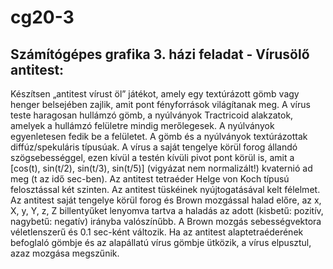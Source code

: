 # cg20-3

## Számítógépes grafika 3. házi feladat - Vírusölő antitest:
Készítsen „antitest vírust öl” játékot, amely egy textúrázott gömb vagy henger belsejében zajlik, amit pont fényforrások világítanak meg. A vírus teste haragosan hullámzó gömb, a nyúlványok Tractricoid alakzatok, amelyek a hullámzó felületre mindig merőlegesek. A nyúlványok egyenletesen fedik be a felületet. A gömb és a nyúlványok textúrázottak diffúz/spekuláris típusúak. A vírus a saját tengelye körül forog állandó szögsebességgel, ezen kívül a testén kívüli pivot pont körül is, amit a [cos(t), sin(t/2), sin(t/3), sin(t/5)] (vigyázat nem normalizált!) kvaternió ad meg (t az idő sec-ben). Az antitest tetraéder Helge von Koch típusú felosztással két szinten. Az antitest tüskéinek nyújtogatásával kelt félelmet. Az antitest saját tengelye körül forog és Brown mozgással halad előre, az x, X, y, Y, z, Z billentyűket lenyomva tartva a haladás az adott (kisbetű: pozitív, nagybetű: negatív) irányba valószínűbb. A Brown mozgás sebességvektora véletlenszerű és 0.1 sec-ként változik. Ha az antitest alaptetraéderének befoglaló gömbje és az alapállatú vírus gömbje ütközik, a vírus elpusztul, azaz mozgása megszűnik.
